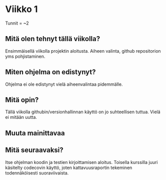 # Viikko 1

Tunnit = ~2

## Mitä olen tehnyt tällä viikolla?

Ensimmäisellä viikolla projektin aloitusta. Aiheen valinta, github repositorion yms pohjistaminen.

## Miten ohjelma on edistynyt?

Ohjelma ei ole edistynyt vielä aiheenvalintaa pidemmälle.

## Mitä opin?

Tällä viikolla githubin/versionhallinnan käyttö on jo suhteellisen tuttua. Vielä ei mitään uutta.

## Muuta mainittavaa



## Mitä seuraavaksi?

Itse ohjelman koodin ja testien kirjoittamisen aloitus. Toisella kurssilla juuri käsitelty codecovin käyttö, joten kattavuusraportin tekeminen todennäköisesti suoraviivaista.
